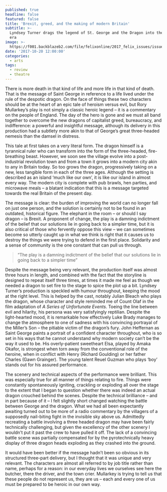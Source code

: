 ```yaml
---
published: true
headline: false
featured: false
title: 'Brexit, greed, and the making of modern Britain'
subtitle: >-
  Lyndsey Turner drags the legend of St. George and the Dragon into the modern
  era
image: >-
  https://f001.backblazeb2.com/file/felixonline/2017_felix_issues/issue_1672/1672_arts_dragon.jpg
date: '2017-10-20 12:00:00'
categories:
  - arts
tags:
  - review
  - theatre
---
```

There is more death in that kind of life and more life in that kind of death. That is the message of Saint George in reference to a life lived under the rule of the despotic dragon. On the face of things these two characters should be at the heart of an epic tale of heroism versus evil, but Rory Mullarkey’s play is not simply a classic heroic legend – it is a commentary on the people of England. The day of the hero is gone and we must all band together to overcome the new dragons of capitalist greed, bureaucracy, and indifference: a powerful and insightful message, although its delivery in this production had a subtlety more akin to that of George’s great three-headed nemesis than the damsel in distress.

This tale at first takes on a very literal form. The dragon himself is a tyrannical ruler who can transform into the form of the three-headed, fire-breathing beast. However, we soon see the village evolve into a post-industrial revolution town and from a town it grows into a modern city akin to any in Britain today. So too grows the dragon, progressively taking on a new, less tangible form in each of the three ages. Although the setting is described as an island ‘much like our own’, it is like our island in almost every way. The modern city is complete with pub brawls, hen parties, and microwave meals – a blatant indication that this is a message targeted towards the real Britain of the present day.

The message is clear: the burden of improving the world can no longer fall on just one person, and the solution is certainly not to be found in an outdated, historical figure. The elephant in the room – or should I say dragon – is Brexit. A proponent of change, the play is a damning indictment of the belief that our solutions lie in going back to a simpler time, but it is also critical of those who fervently oppose this view – we can sometimes become so utterly caught up in what we think is right that it causes us to destroy the things we were trying to defend in the first place. Solidarity and a sense of community is the one constant that can pull us through.

> “The play is a damning indictment of the belief that our solutions lie in going back to a simpler time”

Despite the message being very relevant, the production itself was almost three hours in length, and combined with the fact that the storyline is designed to repeat itself three times, at times it made me feel as though we needed a dragon to set fire to the stage to spice the plot up a bit.
Lyndsey Turner’s production is speckled with humour throughout, keeping the mood at the right level. This is helped by the cast, notably Julian Bleach who plays the dragon, whose character and style reminded me of Count Olaf in the film adaptation of _A Series of Unfortunate Events_. Toeing the line between evil and hilarity, his persona was very satisfyingly reptilian. Despite the light-hearted mood, it is remarkable how effectively Luke Brady manages to change the atmosphere to one of sadness with his convincing portrayal of the Miller’s Son – the pitiable victim of the dragon’s fury. John Heffernan as Saint George paints a portrait of a confident character throughout, who is so set in his ways that he cannot understand why modern society can’t be the way it used to be. His overly-patient sweetheart Elsa, played by Amaka Okafor, is strongest when torn away from the conventional role of the heroine, when in conflict with Henry (Richard Goulding) or her father Charles (Gawn Grainger). The young talent Reuel Guzman who plays ‘boy’ stands out for his assured performance.

The scenery and technical aspects of the performance were brilliant. This was especially true for all manner of things relating to fire. Things were constantly spontaneously igniting, crackling or exploding all over the stage to the extent that I began to question whether there was indeed an actual dragon crouched behind the scenes. Despite the technical brilliance – and in part because of it – I felt slightly short changed watching the battle between George and the dragon. What we had all been expectantly awaiting turned out to be more of a radio commentary by the villagers of a supposedly nail-biting fight in the invisible sky above us. Admittedly recreating a battle involving a three headed dragon may have been fairly technically challenging, but given the excellency of the other scenery I wouldn’t put it past the crew to have pulled it off. The lack of a convincing battle scene was partially compensated for by the pyrotechnically heavy display of three dragon heads exploding as they crashed into the ground.

It would have been better if the message hadn’t been so obvious in its structured three-part delivery, but I thought that it was unique and very relevant. The characters are almost all referred to by job title rather than name, perhaps for a reason: in our everyday lives we ourselves see here the butcher, there the driver, and the town crier. Mullarkey is trying to tell us that these people do not represent us, they are us – each and every one of us must be prepared to be heroic in our own way.


